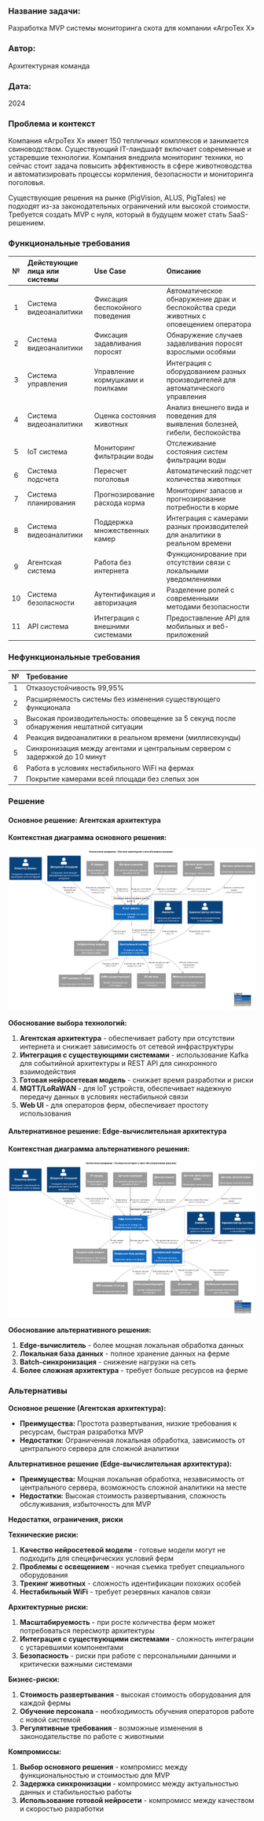 ### **Название задачи:** 
Разработка MVP системы мониторинга скота для компании «АгроТех Х»

### **Автор:**
Архитектурная команда

### **Дата:**
2024

### **Проблема и контекст**
Компания «АгроТех Х» имеет 150 тепличных комплексов и занимается свиноводством. Существующий IT-ландшафт включает современные и устаревшие технологии. Компания внедрила мониторинг техники, но сейчас стоит задача повысить эффективность в сфере животноводства и автоматизировать процессы кормления, безопасности и мониторинга поголовья.

Существующие решения на рынке (PigVision, ALUS, PigTales) не подходят из-за законодательных ограничений или высокой стоимости. Требуется создать MVP с нуля, который в будущем может стать SaaS-решением.

### **Функциональные требования**

|**№**|**Действующие лица или системы**|**Use Case**|**Описание**|
| :-: | :- | :- | :- |
|1|Система видеоаналитики|Фиксация беспокойного поведения|Автоматическое обнаружение драк и беспокойства среди животных с оповещением оператора|
|2|Система видеоаналитики|Фиксация задавливания поросят|Обнаружение случаев задавливания поросят взрослыми особями|
|3|Система управления|Управление кормушками и поилками|Интеграция с оборудованием разных производителей для автоматического управления|
|4|Система видеоаналитики|Оценка состояния животных|Анализ внешнего вида и поведения для выявления болезней, гибели, беспокойства|
|5|IoT система|Мониторинг фильтрации воды|Отслеживание состояния систем фильтрации воды|
|6|Система подсчета|Пересчет поголовья|Автоматический подсчет количества животных|
|7|Система планирования|Прогнозирование расхода корма|Мониторинг запасов и прогнозирование потребности в корме|
|8|Система видеоаналитики|Поддержка множественных камер|Интеграция с камерами разных производителей для аналитики в реальном времени|
|9|Агентская система|Работа без интернета|Функционирование при отсутствии связи с локальными уведомлениями|
|10|Система безопасности|Аутентификация и авторизация|Разделение ролей с современными методами безопасности|
|11|API система|Интеграция с внешними системами|Предоставление API для мобильных и веб-приложений|

### **Нефункциональные требования**

|**№**|**Требование**|
| :-: | :- |
|1|Отказоустойчивость 99,95%|
|2|Расширяемость системы без изменения существующего функционала|
|3|Высокая производительность: оповещение за 5 секунд после обнаружения нештатной ситуации|
|4|Реакция видеоаналитики в реальном времени (миллисекунды)|
|5|Синхронизация между агентами и центральным сервером с задержкой до 10 минут|
|6|Работа в условиях нестабильного WiFi на фермах|
|7|Покрытие камерами всей площади без слепых зон|

### **Решение**

#### Основное решение: Агентская архитектура

**Контекстная диаграмма основного решения:**

![Контекстная диаграмма основного решения](context_diagram_alternative.png)

**Обоснование выбора технологий:**

1. **Агентская архитектура** - обеспечивает работу при отсутствии интернета и снижает зависимость от сетевой инфраструктуры
2. **Интеграция с существующими системами** - использование Kafka для событийной архитектуры и REST API для синхронного взаимодействия
3. **Готовая нейросетевая модель** - снижает время разработки и риски
4. **MQTT/LoRaWAN** - для IoT устройств, обеспечивает надежную передачу данных в условиях нестабильной связи
5. **Web UI** - для операторов ферм, обеспечивает простоту использования

#### Альтернативное решение: Edge-вычислительная архитектура

**Контекстная диаграмма альтернативного решения:**

![Контекстная диаграмма альтернативного решения](context_diagram_main.png)

**Обоснование альтернативного решения:**

1. **Edge-вычислитель** - более мощная локальная обработка данных
2. **Локальная база данных** - полное хранение данных на ферме
3. **Batch-синхронизация** - снижение нагрузки на сеть
4. **Более сложная архитектура** - требует больше ресурсов на ферме

### **Альтернативы**

**Основное решение (Агентская архитектура):**
- **Преимущества:** Простота развертывания, низкие требования к ресурсам, быстрая разработка MVP
- **Недостатки:** Ограниченная локальная обработка, зависимость от центрального сервера для сложной аналитики

**Альтернативное решение (Edge-вычислительная архитектура):**
- **Преимущества:** Мощная локальная обработка, независимость от центрального сервера, возможность сложной аналитики на месте
- **Недостатки:** Высокая стоимость развертывания, сложность обслуживания, избыточность для MVP

**Недостатки, ограничения, риски**

**Технические риски:**
1. **Качество нейросетевой модели** - готовые модели могут не подходить для специфических условий ферм
2. **Проблемы с освещением** - ночная съемка требует специального оборудования
3. **Трекинг животных** - сложность идентификации похожих особей
4. **Нестабильный WiFi** - требует резервных каналов связи

**Архитектурные риски:**
1. **Масштабируемость** - при росте количества ферм может потребоваться пересмотр архитектуры
2. **Интеграция с существующими системами** - сложность интеграции с устаревшими компонентами
3. **Безопасность** - риски при работе с персональными данными и критически важными системами

**Бизнес-риски:**
1. **Стоимость развертывания** - высокая стоимость оборудования для каждой фермы
2. **Обучение персонала** - необходимость обучения операторов работе с новой системой
3. **Регулятивные требования** - возможные изменения в законодательстве по работе с животными

**Компромиссы:**
1. **Выбор основного решения** - компромисс между функциональностью и стоимостью для MVP
2. **Задержка синхронизации** - компромисс между актуальностью данных и стабильностью работы
3. **Использование готовой нейросети** - компромисс между качеством и скоростью разработки 